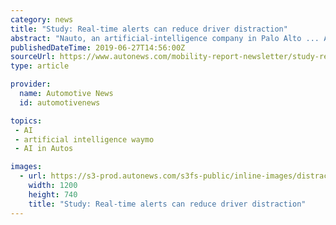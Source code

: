```yaml
---
category: news
title: "Study: Real-time alerts can reduce driver distraction"
abstract: "Nauto, an artificial-intelligence company in Palo Alto ... Apple has acquired self-driving car startup Drive.ai, Reuters reports. Waymo's self-driving pilot with Lyft amazes even the seasoned John Krafcik. BlackBerry and LG Electronics said Wednesday ..."
publishedDateTime: 2019-06-27T14:56:00Z
sourceUrl: https://www.autonews.com/mobility-report-newsletter/study-real-time-alerts-can-reduce-driver-distraction
type: article

provider:
  name: Automotive News
  id: automotivenews

topics:
 - AI
 - artificial intelligence waymo
 - AI in Autos

images:
  - url: https://s3-prod.autonews.com/s3fs-public/inline-images/distracted-driving.jpg
    width: 1200
    height: 740
    title: "Study: Real-time alerts can reduce driver distraction"
---
```

